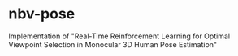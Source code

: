 # nbv-pose
Implementation of "Real-Time Reinforcement Learning for Optimal Viewpoint Selection in Monocular 3D Human Pose Estimation"
